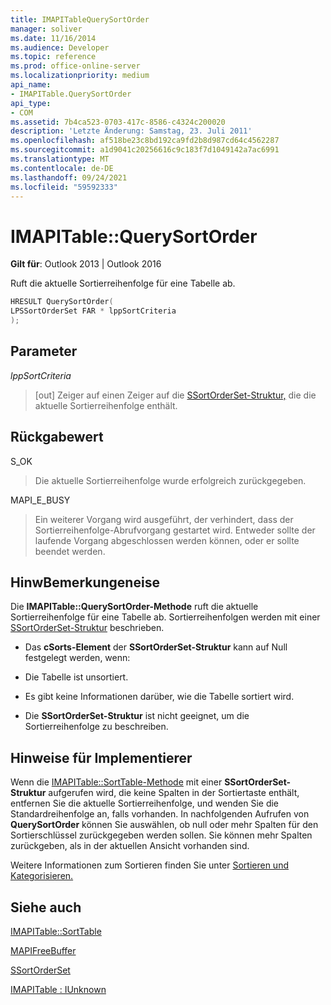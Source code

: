 ```yaml
---
title: IMAPITableQuerySortOrder
manager: soliver
ms.date: 11/16/2014
ms.audience: Developer
ms.topic: reference
ms.prod: office-online-server
ms.localizationpriority: medium
api_name:
- IMAPITable.QuerySortOrder
api_type:
- COM
ms.assetid: 7b4ca523-0703-417c-8586-c4324c200020
description: 'Letzte Änderung: Samstag, 23. Juli 2011'
ms.openlocfilehash: af518be23c8bd192ca9fd2b8d987cd64c4562287
ms.sourcegitcommit: a1d9041c20256616c9c183f7d1049142a7ac6991
ms.translationtype: MT
ms.contentlocale: de-DE
ms.lasthandoff: 09/24/2021
ms.locfileid: "59592333"
---
```

# <a name="imapitablequerysortorder"></a>IMAPITable::QuerySortOrder

  
  
**Gilt für**: Outlook 2013 | Outlook 2016 
  
Ruft die aktuelle Sortierreihenfolge für eine Tabelle ab.
  
```cpp
HRESULT QuerySortOrder(
LPSSortOrderSet FAR * lppSortCriteria
);
```

## <a name="parameters"></a>Parameter

 _lppSortCriteria_
  
> [out] Zeiger auf einen Zeiger auf die [SSortOrderSet-Struktur,](ssortorderset.md) die die aktuelle Sortierreihenfolge enthält. 
    
## <a name="return-value"></a>Rückgabewert

S_OK 
  
> Die aktuelle Sortierreihenfolge wurde erfolgreich zurückgegeben.
    
MAPI_E_BUSY 
  
> Ein weiterer Vorgang wird ausgeführt, der verhindert, dass der Sortierreihenfolge-Abrufvorgang gestartet wird. Entweder sollte der laufende Vorgang abgeschlossen werden können, oder er sollte beendet werden.
    
## <a name="remarks"></a>HinwBemerkungeneise

Die **IMAPITable::QuerySortOrder-Methode** ruft die aktuelle Sortierreihenfolge für eine Tabelle ab. Sortierreihenfolgen werden mit einer [SSortOrderSet-Struktur](ssortorderset.md) beschrieben. 
  
- Das **cSorts-Element** der **SSortOrderSet-Struktur** kann auf Null festgelegt werden, wenn: 
    
- Die Tabelle ist unsortiert.
    
- Es gibt keine Informationen darüber, wie die Tabelle sortiert wird.
    
- Die **SSortOrderSet-Struktur** ist nicht geeignet, um die Sortierreihenfolge zu beschreiben. 
    
## <a name="notes-to-implementers"></a>Hinweise für Implementierer

Wenn die [IMAPITable::SortTable-Methode](imapitable-sorttable.md) mit einer **SSortOrderSet-Struktur** aufgerufen wird, die keine Spalten in der Sortiertaste enthält, entfernen Sie die aktuelle Sortierreihenfolge, und wenden Sie die Standardreihenfolge an, falls vorhanden. In nachfolgenden Aufrufen von **QuerySortOrder** können Sie auswählen, ob null oder mehr Spalten für den Sortierschlüssel zurückgegeben werden sollen. Sie können mehr Spalten zurückgeben, als in der aktuellen Ansicht vorhanden sind.
  
Weitere Informationen zum Sortieren finden Sie unter [Sortieren und Kategorisieren.](sorting-and-categorization.md)
  
## <a name="see-also"></a>Siehe auch



[IMAPITable::SortTable](imapitable-sorttable.md)
  
[MAPIFreeBuffer](mapifreebuffer.md)
  
[SSortOrderSet](ssortorderset.md)
  
[IMAPITable : IUnknown](imapitableiunknown.md)

